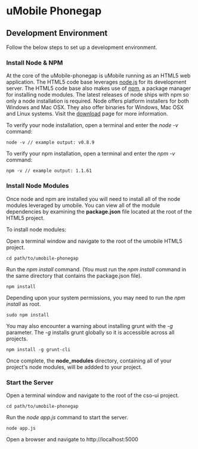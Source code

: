 # uMobile Phonegap

## Development Environment
Follow the below steps to set up a development environment.

### Install Node & NPM
At the core of the uMobile-phonegap is uMobile running as an HTML5 web application. The HTML5 code base leverages [node.js](http://nodejs.org/) for its development server. The HTML5 code base also makes use of [npm](https://npmjs.org/), a package manager for installing node modules. The latest releases of node ships with npm so only a node installation is required. Node offers platform installers for both Windows and Mac OSX. They also offer binaries for Windows, Mac OSX and Linux systems. Visit the [download](http://nodejs.org/download/) page for more information.

To verify your node installation, open a terminal and enter the _node -v_ command:

    node -v // example output: v0.8.9

To verify your npm installation, open a terminal and enter the _npm -v_ command:

    npm -v // example output: 1.1.61

### Install Node Modules
Once node and npm are installed you will need to install all of the node modules leveraged by umobile. You can view all of the module dependencies by examining the **package.json** file located at the root of the HTML5 project.

To install node modules:

Open a terminal window and navigate to the root of the umobile HTML5 project.

    cd path/to/umobile-phonegap

Run the _npm install_ command. (You must run the _npm install_ command in the same directory that contains the package.json file).

    npm install

Depending upon your system permissions, you may need to run the _npm install_ as root.

    sudo npm install
    
You may also encounter a warning about installing grunt with the _-g_ parameter. The _-g_ installs grunt globally so it is accessible across all projects.

    npm install -g grunt-cli

Once complete, the **node_modules** directory, containing all of your project's node modules, will be addded to your project.

### Start the Server
Open a terminal window and navigate to the root of the cso-ui project.

    cd path/to/umobile-phonegap

Run the _node app.js_ command to start the server.

    node app.js

Open a browser and navigate to http://localhost:5000